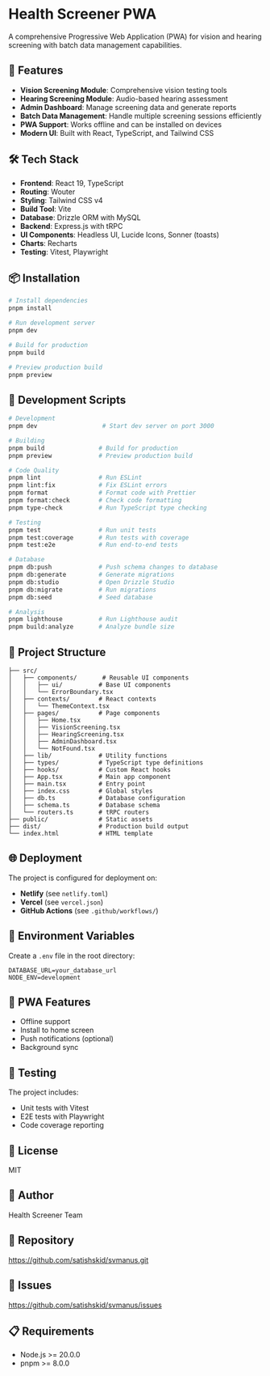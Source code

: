 # Health Screener PWA

A comprehensive Progressive Web Application (PWA) for vision and hearing screening with batch data management capabilities.

## 🚀 Features

- **Vision Screening Module**: Comprehensive vision testing tools
- **Hearing Screening Module**: Audio-based hearing assessment
- **Admin Dashboard**: Manage screening data and generate reports
- **Batch Data Management**: Handle multiple screening sessions efficiently
- **PWA Support**: Works offline and can be installed on devices
- **Modern UI**: Built with React, TypeScript, and Tailwind CSS

## 🛠️ Tech Stack

- **Frontend**: React 19, TypeScript
- **Routing**: Wouter
- **Styling**: Tailwind CSS v4
- **Build Tool**: Vite
- **Database**: Drizzle ORM with MySQL
- **Backend**: Express.js with tRPC
- **UI Components**: Headless UI, Lucide Icons, Sonner (toasts)
- **Charts**: Recharts
- **Testing**: Vitest, Playwright

## 📦 Installation

```bash
# Install dependencies
pnpm install

# Run development server
pnpm dev

# Build for production
pnpm build

# Preview production build
pnpm preview
```

## 🔧 Development Scripts

```bash
# Development
pnpm dev                  # Start dev server on port 3000

# Building
pnpm build               # Build for production
pnpm preview             # Preview production build

# Code Quality
pnpm lint                # Run ESLint
pnpm lint:fix            # Fix ESLint errors
pnpm format              # Format code with Prettier
pnpm format:check        # Check code formatting
pnpm type-check          # Run TypeScript type checking

# Testing
pnpm test                # Run unit tests
pnpm test:coverage       # Run tests with coverage
pnpm test:e2e            # Run end-to-end tests

# Database
pnpm db:push             # Push schema changes to database
pnpm db:generate         # Generate migrations
pnpm db:studio           # Open Drizzle Studio
pnpm db:migrate          # Run migrations
pnpm db:seed             # Seed database

# Analysis
pnpm lighthouse          # Run Lighthouse audit
pnpm build:analyze       # Analyze bundle size
```

## 📁 Project Structure

```
├── src/
│   ├── components/       # Reusable UI components
│   │   ├── ui/          # Base UI components
│   │   └── ErrorBoundary.tsx
│   ├── contexts/        # React contexts
│   │   └── ThemeContext.tsx
│   ├── pages/           # Page components
│   │   ├── Home.tsx
│   │   ├── VisionScreening.tsx
│   │   ├── HearingScreening.tsx
│   │   ├── AdminDashboard.tsx
│   │   └── NotFound.tsx
│   ├── lib/             # Utility functions
│   ├── types/           # TypeScript type definitions
│   ├── hooks/           # Custom React hooks
│   ├── App.tsx          # Main app component
│   ├── main.tsx         # Entry point
│   ├── index.css        # Global styles
│   ├── db.ts            # Database configuration
│   ├── schema.ts        # Database schema
│   └── routers.ts       # tRPC routers
├── public/              # Static assets
├── dist/                # Production build output
└── index.html           # HTML template
```

## 🌐 Deployment

The project is configured for deployment on:
- **Netlify** (see `netlify.toml`)
- **Vercel** (see `vercel.json`)
- **GitHub Actions** (see `.github/workflows/`)

## 🔐 Environment Variables

Create a `.env` file in the root directory:

```env
DATABASE_URL=your_database_url
NODE_ENV=development
```

## 📱 PWA Features

- Offline support
- Install to home screen
- Push notifications (optional)
- Background sync

## 🧪 Testing

The project includes:
- Unit tests with Vitest
- E2E tests with Playwright
- Code coverage reporting

## 📄 License

MIT

## 👥 Author

Health Screener Team

## 🔗 Repository

https://github.com/satishskid/svmanus.git

## 🐛 Issues

https://github.com/satishskid/svmanus/issues

## 📋 Requirements

- Node.js >= 20.0.0
- pnpm >= 8.0.0
